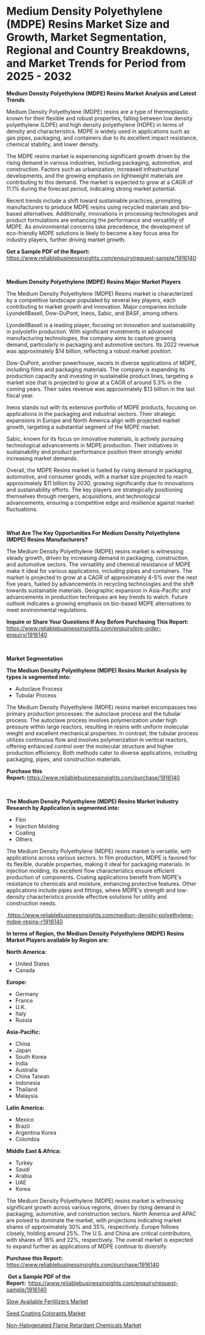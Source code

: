 <p><h1>Medium Density Polyethylene (MDPE) Resins Market Size and Growth, Market Segmentation, Regional and Country Breakdowns, and Market Trends for Period from 2025 -  2032</h1></p><p><strong>Medium Density Polyethylene (MDPE) Resins Market Analysis and Latest Trends</strong></p>
<p><p>Medium Density Polyethylene (MDPE) resins are a type of thermoplastic known for their flexible and robust properties, falling between low density polyethylene (LDPE) and high density polyethylene (HDPE) in terms of density and characteristics. MDPE is widely used in applications such as gas pipes, packaging, and containers due to its excellent impact resistance, chemical stability, and lower density.</p><p>The MDPE resins market is experiencing significant growth driven by the rising demand in various industries, including packaging, automotive, and construction. Factors such as urbanization, increased infrastructural developments, and the growing emphasis on lightweight materials are contributing to this demand. The market is expected to grow at a CAGR of 11.1% during the forecast period, indicating strong market potential.</p><p>Recent trends include a shift toward sustainable practices, prompting manufacturers to produce MDPE resins using recycled materials and bio-based alternatives. Additionally, innovations in processing technologies and product formulations are enhancing the performance and versatility of MDPE. As environmental concerns take precedence, the development of eco-friendly MDPE solutions is likely to become a key focus area for industry players, further driving market growth.</p></p>
<p><strong>Get a Sample PDF of the Report:&nbsp;</strong> <a href="https://www.reliablebusinessinsights.com/enquiry/request-sample/1916140?utm_campaign=113&utm_medium=2&utm_source=Github&utm_content=ia&utm_term=04022025&utm_id=medium-density-polyethylene-mdpe-resins">https://www.reliablebusinessinsights.com/enquiry/request-sample/1916140</a></p>
<p>&nbsp;</p>
<p><strong>Medium Density Polyethylene (MDPE) Resins Major Market Players</strong></p>
<p><p>The Medium Density Polyethylene (MDPE) Resins market is characterized by a competitive landscape populated by several key players, each contributing to market growth and innovation. Major companies include LyondellBasell, Dow-DuPont, Ineos, Sabic, and BASF, among others.</p><p>LyondellBasell is a leading player, focusing on innovation and sustainability in polyolefin production. With significant investments in advanced manufacturing technologies, the company aims to capture growing demand, particularly in packaging and automotive sectors. Its 2022 revenue was approximately $14 billion, reflecting a robust market position.</p><p>Dow-DuPont, another powerhouse, excels in diverse applications of MDPE, including films and packaging materials. The company is expanding its production capacity and investing in sustainable product lines, targeting a market size that is projected to grow at a CAGR of around 5.3% in the coming years. Their sales revenue was approximately $13 billion in the last fiscal year.</p><p>Ineos stands out with its extensive portfolio of MDPE products, focusing on applications in the packaging and industrial sectors. Their strategic expansions in Europe and North America align with projected market growth, targeting a substantial segment of the MDPE market.</p><p>Sabic, known for its focus on innovative materials, is actively pursuing technological advancements in MDPE production. Their initiatives in sustainability and product performance position them strongly amidst increasing market demands.</p><p>Overall, the MDPE Resins market is fueled by rising demand in packaging, automotive, and consumer goods, with a market size projected to reach approximately $11 billion by 2030, growing significantly due to innovations and sustainability efforts. The key players are strategically positioning themselves through mergers, acquisitions, and technological advancements, ensuring a competitive edge and resilience against market fluctuations.</p></p>
<p>&nbsp;</p>
<p><strong>What Are The Key Opportunities For Medium Density Polyethylene (MDPE) Resins Manufacturers?</strong></p>
<p><p>The Medium Density Polyethylene (MDPE) resins market is witnessing steady growth, driven by increasing demand in packaging, construction, and automotive sectors. The versatility and chemical resistance of MDPE make it ideal for various applications, including pipes and containers. The market is projected to grow at a CAGR of approximately 4-5% over the next five years, fueled by advancements in recycling technologies and the shift towards sustainable materials. Geographic expansion in Asia-Pacific and advancements in production techniques are key trends to watch. Future outlook indicates a growing emphasis on bio-based MDPE alternatives to meet environmental regulations.</p></p>
<p><strong>Inquire or Share Your Questions If Any Before Purchasing This Report:</strong> <a href="https://www.reliablebusinessinsights.com/enquiry/pre-order-enquiry/1916140?utm_campaign=113&utm_medium=2&utm_source=Github&utm_content=ia&utm_term=04022025&utm_id=medium-density-polyethylene-mdpe-resins">https://www.reliablebusinessinsights.com/enquiry/pre-order-enquiry/1916140</a></p>
<p>&nbsp;</p>
<p><strong>Market Segmentation</strong></p>
<p><strong>The Medium Density Polyethylene (MDPE) Resins Market Analysis by types is segmented into:</strong></p>
<p><ul><li>Autoclave Process</li><li>Tubular Process</li></ul></p>
<p><p>The Medium Density Polyethylene (MDPE) resins market encompasses two primary production processes: the autoclave process and the tubular process. The autoclave process involves polymerization under high pressure within large reactors, resulting in resins with uniform molecular weight and excellent mechanical properties. In contrast, the tubular process utilizes continuous flow and involves polymerization in vertical reactors, offering enhanced control over the molecular structure and higher production efficiency. Both methods cater to diverse applications, including packaging, pipes, and construction materials.</p></p>
<p><strong>Purchase this Report:&nbsp;</strong><a href="https://www.reliablebusinessinsights.com/purchase/1916140?utm_campaign=113&utm_medium=2&utm_source=Github&utm_content=ia&utm_term=04022025&utm_id=medium-density-polyethylene-mdpe-resins">https://www.reliablebusinessinsights.com/purchase/1916140</a></p>
<p>&nbsp;</p>
<p><strong>The Medium Density Polyethylene (MDPE) Resins Market Industry Research by Application is segmented into:</strong></p>
<p><ul><li>Film</li><li>Injection Molding</li><li>Coating</li><li>Others</li></ul></p>
<p><p>The Medium Density Polyethylene (MDPE) resins market is versatile, with applications across various sectors. In film production, MDPE is favored for its flexible, durable properties, making it ideal for packaging materials. In injection molding, its excellent flow characteristics ensure efficient production of components. Coating applications benefit from MDPE’s resistance to chemicals and moisture, enhancing protective features. Other applications include pipes and fittings, where MDPE's strength and low-density characteristics provide effective solutions for utility and construction needs.</p></p>
<p><a href="https://www.reliablebusinessinsights.com/medium-density-polyethylene-mdpe-resins-r1916140?utm_campaign=113&utm_medium=2&utm_source=Github&utm_content=ia&utm_term=04022025&utm_id=medium-density-polyethylene-mdpe-resins">&nbsp;https://www.reliablebusinessinsights.com/medium-density-polyethylene-mdpe-resins-r1916140</a></p>
<p><strong>In terms of Region, the Medium Density Polyethylene (MDPE) Resins Market Players available by Region are:</strong></p>
<p>
    <p> <strong> North America: </strong>
        <ul>
            <li>United States</li>
            <li>Canada</li>
        </ul>
        </p> 
    <p> <strong> Europe: </strong>
        <ul>
            <li>Germany</li>
            <li>France</li>
            <li>U.K.</li>
            <li>Italy</li>
            <li>Russia</li>
        </ul>
        </p> 
    <p> <strong> Asia-Pacific: </strong>
        <ul>
            <li>China</li>
            <li>Japan</li>
            <li>South Korea</li>
            <li>India</li>
            <li>Australia</li>
            <li>China Taiwan</li>
            <li>Indonesia</li>
            <li>Thailand</li>
            <li>Malaysia</li>
        </ul>
        </p> 
    <p> <strong> Latin America: </strong>
        <ul>
            <li>Mexico</li>
            <li>Brazil</li>
            <li>Argentina Korea</li>
            <li>Colombia</li>
        </ul>
        </p> 
    <p> <strong> Middle East & Africa: </strong>
        <ul>
            <li>Turkey</li>
            <li>Saudi</li>
            <li>Arabia</li>
            <li>UAE</li>
            <li>Korea</li>
        </ul>
    </p>
    </p>
<p><p>The Medium Density Polyethylene (MDPE) resins market is witnessing significant growth across various regions, driven by rising demand in packaging, automotive, and construction sectors. North America and APAC are poised to dominate the market, with projections indicating market shares of approximately 30% and 35%, respectively. Europe follows closely, holding around 25%. The U.S. and China are critical contributors, with shares of 18% and 22%, respectively. The overall market is expected to expand further as applications of MDPE continue to diversify.</p></p>
<p><strong>Purchase this Report: </strong><a href="https://www.reliablebusinessinsights.com/purchase/1916140?utm_campaign=113&utm_medium=2&utm_source=Github&utm_content=ia&utm_term=04022025&utm_id=medium-density-polyethylene-mdpe-resins">https://www.reliablebusinessinsights.com/purchase/1916140</a></p>
<p>&nbsp;<strong>Get a Sample PDF of the Report:&nbsp;&nbsp;</strong><a href="https://www.reliablebusinessinsights.com/enquiry/request-sample/1916140?utm_campaign=113&utm_medium=2&utm_source=Github&utm_content=ia&utm_term=04022025&utm_id=medium-density-polyethylene-mdpe-resins">https://www.reliablebusinessinsights.com/enquiry/request-sample/1916140</a></p>
<p><strong></strong></p>
<p><p><a href="https://github.com/zanoligarav/Market-Research-Report-List-1/blob/main/slow-available-fertilizers-market.md?utm_campaign=113&utm_medium=2&utm_source=Github&utm_content=ia&utm_term=04022025&utm_id=medium-density-polyethylene-mdpe-resins">Slow Available Fertilizers Market</a></p><p><a href="https://github.com/deyniphytic/Market-Research-Report-List-1/blob/main/seed-coating-colorants-market.md?utm_campaign=113&utm_medium=2&utm_source=Github&utm_content=ia&utm_term=04022025&utm_id=medium-density-polyethylene-mdpe-resins">Seed Coating Colorants Market</a></p><p><a href="https://github.com/haaszgettre6/Market-Research-Report-List-1/blob/main/non-halogenated-flame-retardant-chemicals-market.md?utm_campaign=113&utm_medium=2&utm_source=Github&utm_content=ia&utm_term=04022025&utm_id=medium-density-polyethylene-mdpe-resins">Non-Halogenated Flame Retardant Chemicals Market</a></p></p>